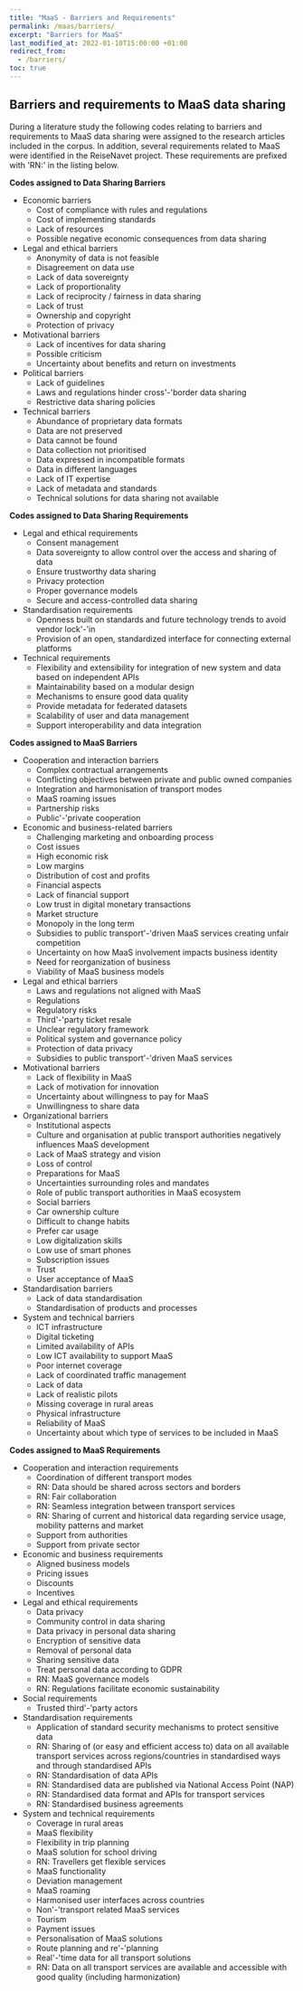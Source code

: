 ```yaml
---
title: "MaaS - Barriers and Requirements"
permalink: /maas/barriers/
excerpt: "Barriers for MaaS"
last_modified_at: 2022-01-10T15:00:00 +01:00
redirect_from:
  - /barriers/
toc: true
---
```


## Barriers and requirements to MaaS data sharing
During a literature study the following codes relating to barriers and requirements to MaaS data sharing were assigned to the research articles included in the corpus. In addition, several requirements related to MaaS were identified in the ReiseNavet project. These requirements are prefixed with 'RN:' in the listing below. 

**Codes assigned to Data Sharing Barriers**

- Economic barriers
  - Cost of compliance with rules and regulations
  - Cost of implementing standards
  - Lack of resources
  - Possible negative economic consequences from data sharing
- Legal and ethical barriers
  - Anonymity of data is not feasible
  - Disagreement on data use
  - Lack of data sovereignty
  - Lack of proportionality
  - Lack of reciprocity / fairness in data sharing
  - Lack of trust
  - Ownership and copyright
  - Protection of privacy
- Motivational barriers
  - Lack of incentives for data sharing
  - Possible criticism
  - Uncertainty about benefits and return on investments
- Political barriers
  - Lack of guidelines
  - Laws and regulations hinder cross'-'border data sharing
  - Restrictive data sharing policies
- Technical barriers
  - Abundance of proprietary data formats
  - Data are not preserved
  - Data cannot be found
  - Data collection not prioritised
  - Data expressed in incompatible formats
  - Data in different languages
  - Lack of IT expertise
  - Lack of metadata and standards
  - Technical solutions for data sharing not available

**Codes assigned to Data Sharing Requirements**

- Legal and ethical requirements
  - Consent management
  - Data sovereignty to allow control over the access and sharing of data
  - Ensure trustworthy data sharing
  - Privacy protection
  - Proper governance models
  - Secure and access-controlled data sharing
- Standardisation requirements
  - Openness built on standards and future technology trends to avoid vendor lock'-'in
  - Provision of an open, standardized interface for connecting external platforms
- Technical requirements
  - Flexibility and extensibility for integration of new system and data based on independent APIs
  - Maintainability based on a modular design
  - Mechanisms to ensure good data quality
  - Provide metadata for federated datasets
  - Scalability of user and data management
  - Support interoperability and data integration

**Codes assigned to MaaS Barriers**

- Cooperation and interaction barriers
  - Complex contractual arrangements
  - Conflicting objectives between private and public owned companies
  - Integration and harmonisation of transport modes
  - MaaS roaming issues
  - Partnership risks
  - Public'-'private cooperation
- Economic and business-related barriers
  - Challenging marketing and onboarding process
  - Cost issues
  - High economic risk
  - Low margins
  - Distribution of cost and profits
  - Financial aspects
  - Lack of financial support
  - Low trust in digital monetary transactions
  - Market structure
  - Monopoly in the long term
  - Subsidies to public transport'-'driven MaaS services creating unfair competition
  - Uncertainty on how MaaS involvement impacts business identity
  - Need for reorganization of business
  - Viability of MaaS business models
- Legal and ethical barriers
  - Laws and regulations not aligned with MaaS
  - Regulations
  - Regulatory risks
  - Third'-'party ticket resale
  - Unclear regulatory framework
  - Political system and governance policy
  - Protection of data privacy
  - Subsidies to public transport'-'driven MaaS services
- Motivational barriers
  - Lack of flexibility in MaaS
  - Lack of motivation for innovation
  - Uncertainty about willingness to pay for MaaS
  - Unwillingness to share data
- Organizational barriers
  - Institutional aspects
  - Culture and organisation at public transport authorities negatively influences MaaS development
  - Lack of MaaS strategy and vision
  - Loss of control
  - Preparations for MaaS
  - Uncertainties surrounding roles and mandates
  - Role of public transport authorities in MaaS ecosystem
  - Social barriers
  - Car ownership culture
  - Difficult to change habits
  - Prefer car usage
  - Low digitalization skills
  - Low use of smart phones
  - Subscription issues
  - Trust
  - User acceptance of MaaS
- Standardisation barriers
  - Lack of data standardisation
  - Standardisation of products and processes
- System and technical barriers
  - ICT infrastructure
  - Digital ticketing
  - Limited availability of APIs
  - Low ICT availability to support MaaS
  - Poor internet coverage
  - Lack of coordinated traffic management
  - Lack of data
  - Lack of realistic pilots
  - Missing coverage in rural areas
  - Physical infrastructure
  - Reliability of MaaS
  - Uncertainty about which type of services to be included in MaaS

**Codes assigned to MaaS Requirements**

- Cooperation and interaction requirements
  - Coordination of different transport modes
  - RN: Data should be shared across sectors and borders
  - RN: Fair collaboration
  - RN: Seamless integration between transport services
  - RN: Sharing of current and historical data regarding service usage, mobility patterns and market
  - Support from authorities
  - Support from private sector
- Economic and business requirements
  - Aligned business models
  - Pricing issues
  - Discounts
  - Incentives
- Legal and ethical requirements
  - Data privacy
  - Community control in data sharing
  - Data privacy in personal data sharing
  - Encryption of sensitive data
  - Removal of personal data
  - Sharing sensitive data
  - Treat personal data according to GDPR
  - RN: MaaS governance models
  - RN: Regulations facilitate economic sustainability
- Social requirements
  - Trusted third'-'party actors
- Standardisation requirements
  - Application of standard security mechanisms to protect sensitive data
  - RN: Sharing of (or easy and efficient access to) data on all available transport services across regions/countries in standardised ways and through standardised APIs
  - RN: Standardisation of data APIs
  - RN: Standardised data are published via National Access Point (NAP)
  - RN: Standardised data format and APIs for transport services
  - RN: Standardised business agreements
- System and technical requirements
  - Coverage in rural areas
  - MaaS flexibility
  - Flexibility in trip planning
  - MaaS solution for school driving
  - RN: Travellers get flexible services
  - MaaS functionality
  - Deviation management
  - MaaS roaming
  - Harmonised user interfaces across countries
  - Non'-'transport related MaaS services
  - Tourism
  - Payment issues
  - Personalisation of MaaS solutions
  - Route planning and re'-'planning
  - Real'-'time data for all transport solutions
  - RN: Data on all transport services are available and accessible with good quality (including harmonization)


